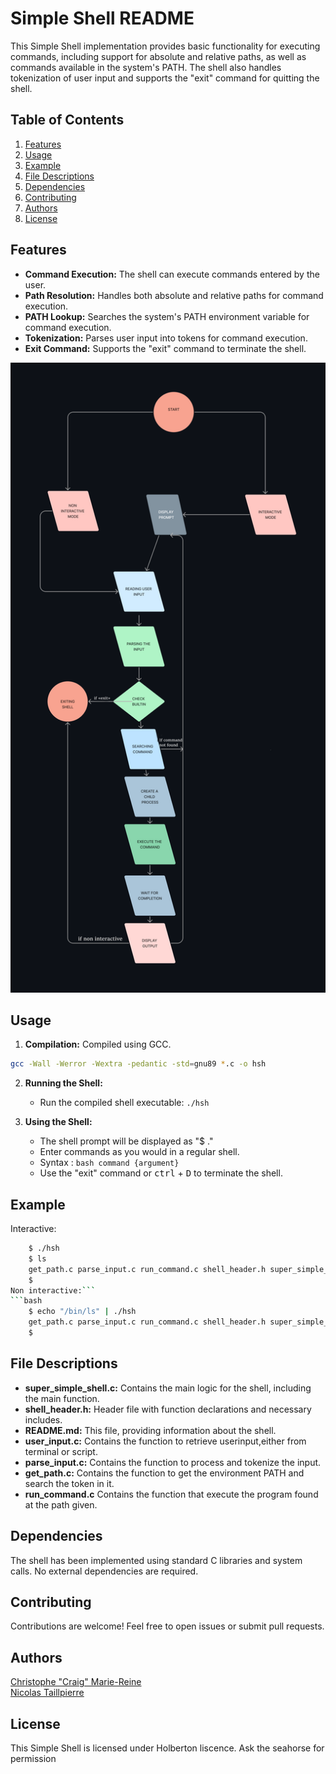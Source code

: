 # Simple Shell README

This Simple Shell implementation provides basic functionality for executing commands, including support for absolute and relative paths, as well as commands available in the system's PATH. The shell also handles tokenization of user input and supports the "exit" command for quitting the shell.

## Table of Contents

1. [Features](#features)
2. [Usage](#usage)
3. [Example](#example)
4. [File Descriptions](#file-descriptions)
5. [Dependencies](#dependencies)
6. [Contributing](#contributing)
7. [Authors](#Authors)
8. [License](#license)

## Features

- **Command Execution:** The shell can execute commands entered by the user.
- **Path Resolution:** Handles both absolute and relative paths for command execution.
- **PATH Lookup:** Searches the system's PATH environment variable for command execution.
- **Tokenization:** Parses user input into tokens for command execution.
- **Exit Command:** Supports the "exit" command to terminate the shell.

![Flowchart](simple_hell_flowchart1.png)

## Usage

1. **Compilation:**
Compiled using GCC.
```bash
gcc -Wall -Werror -Wextra -pedantic -std=gnu89 *.c -o hsh
```

2. **Running the Shell:**
   - Run the compiled shell executable: `./hsh`

3. **Using the Shell:**
   - The shell prompt will be displayed as "$ ."
   - Enter commands as you would in a regular shell.
   - Syntax : ```bash command {argument}```
   - Use the "exit" command  or <kbd>ctrl</kbd> + <kbd>D</kbd> to terminate the shell.

## Example

Interactive:
```bash
	$ ./hsh
	$ ls
	get_path.c parse_input.c run_command.c shell_header.h super_simple_shell.c user_input.c
	$
Non interactive:```
```bash
	$ echo "/bin/ls" | ./hsh
	get_path.c parse_input.c run_command.c shell_header.h super_simple_shell.c user_input.c
	$
```

## File Descriptions

- **super_simple_shell.c:** Contains the main logic for the shell, including the main function.
- **shell_header.h:** Header file with function declarations and necessary includes.
- **README.md:** This file, providing information about the shell.
- **user_input.c:** Contains the function to retrieve userinput,either from terminal or script.
- **parse_input.c:** Contains the function to process and tokenize the input.
- **get_path.c:** Contains the function to get the environment PATH and search the token in it.
- **run_command.c** Contains the function that execute the program found at the path given.


## Dependencies

The shell has been implemented using standard C libraries and system calls. No external dependencies are required.

## Contributing

Contributions are welcome! Feel free to open issues or submit pull requests.

## Authors
[Christophe "Craig" Marie-Reine](https://github.com/christophemr)\
[Nicolas Taillpierre](https://github.com/TaillepierreN)

## License

This Simple Shell is licensed under Holberton liscence. Ask the seahorse for permission
